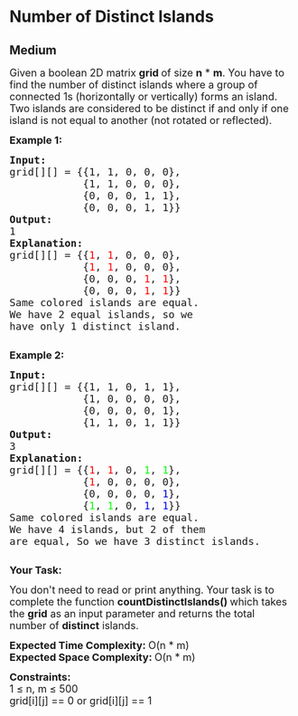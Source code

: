 # Number of Distinct Islands
## Medium
<div class="problems_problem_content__Xm_eO"><p><span style="font-size:18px">Given a boolean 2D matrix <strong>grid&nbsp;</strong>of size <strong>n</strong> * <strong>m</strong>. You have to find the number of distinct islands where a group of connected 1s (horizontally or vertically) forms an island. Two islands are considered to be distinct if and only if one island is not equal to another (not rotated or reflected).</span></p>

<p><strong><span style="font-size:18px">Example 1:</span></strong></p>

<pre><span style="font-size:18px"><strong>Input:</strong></span>
<span style="font-size:18px">grid[][] = {{1, 1, 0, 0, 0},
            {1, 1, 0, 0, 0},
            {0, 0, 0, 1, 1},
            {0, 0, 0, 1, 1}}</span>
<span style="font-size:18px"><strong>Output:</strong></span>
<span style="font-size:18px">1</span>
<span style="font-size:18px"><strong>Explanation:</strong></span>
<span style="font-size:18px">grid[][] = {{<span style="color: rgb(255, 0, 0); --darkreader-inline-color: #f22424;" data-darkreader-inline-color="">1</span>, <span style="color: rgb(255, 0, 0); --darkreader-inline-color: #f22424;" data-darkreader-inline-color="">1</span>, 0, 0, 0}, 
&nbsp;           {<span style="color: rgb(255, 0, 0); --darkreader-inline-color: #f22424;" data-darkreader-inline-color="">1</span>, <span style="color: rgb(255, 0, 0); --darkreader-inline-color: #f22424;" data-darkreader-inline-color="">1</span>, 0, 0, 0}, 
&nbsp;           {0, 0, 0, <span style="color: rgb(255, 0, 0); --darkreader-inline-color: #f22424;" data-darkreader-inline-color="">1</span>, <span style="color: rgb(255, 0, 0); --darkreader-inline-color: #f22424;" data-darkreader-inline-color="">1</span>}, 
&nbsp;           {0, 0, 0, <span style="color: rgb(255, 0, 0); --darkreader-inline-color: #f22424;" data-darkreader-inline-color="">1</span>, <span style="color: rgb(255, 0, 0); --darkreader-inline-color: #f22424;" data-darkreader-inline-color="">1</span>}}
Same colored islands are equal.
We have 2 equal islands, so we 
have only 1 distinct island.</span>

</pre>

<p><strong><span style="font-size:18px">Example 2:</span></strong></p>

<pre><span style="font-size:18px"><strong>Input:</strong></span>
<span style="font-size:18px">grid[][] = {{1, 1, 0, 1, 1},
&nbsp;           {1, 0, 0, 0, 0},
&nbsp;           {0, 0, 0, 0, 1},
&nbsp;           {1, 1, 0, 1, 1}}</span>
<span style="font-size:18px"><strong>Output:</strong></span>
<span style="font-size:18px">3</span>
<span style="font-size:18px"><strong>Explanation:
</strong>grid[][] = {{<span style="color: rgb(255, 0, 0); --darkreader-inline-color: #f22424;" data-darkreader-inline-color="">1</span>, <span style="color: rgb(255, 0, 0); --darkreader-inline-color: #f22424;" data-darkreader-inline-color="">1</span>, 0, <span style="color: rgb(0, 255, 0); --darkreader-inline-color: #24f224;" data-darkreader-inline-color="">1</span>, <span style="color: rgb(0, 255, 0); --darkreader-inline-color: #24f224;" data-darkreader-inline-color="">1</span>}, 
&nbsp;           {<span style="color: rgb(255, 0, 0); --darkreader-inline-color: #f22424;" data-darkreader-inline-color="">1</span>, 0, 0, 0, 0}, 
&nbsp;           {0, 0, 0, 0, <span style="color: rgb(0, 0, 205); --darkreader-inline-color: #568ef2;" data-darkreader-inline-color="">1</span>}, 
&nbsp;           {<span style="color: rgb(0, 255, 0); --darkreader-inline-color: #24f224;" data-darkreader-inline-color="">1</span>, <span style="color: rgb(0, 255, 0); --darkreader-inline-color: #24f224;" data-darkreader-inline-color="">1</span>, 0, <span style="color: rgb(0, 0, 255); --darkreader-inline-color: #3b7df2;" data-darkreader-inline-color="">1</span>, <span style="color: rgb(0, 0, 255); --darkreader-inline-color: #3b7df2;" data-darkreader-inline-color="">1</span>}}</span>
<span style="font-size:18px">Same colored islands are equal.
We have 4 islands, but 2 of them
are equal, So we have 3 distinct islands.</span>

</pre>

<p><span style="font-size:18px"><strong>Your Task:</strong></span></p>

<p><span style="font-size:18px">You don't need to read or print anything. Your task is to complete the function <strong>countDistinctIslands()&nbsp;</strong>which takes the <strong>grid</strong> as an input parameter and returns the total number of <strong>distinct</strong> islands.</span></p>

<p><span style="font-size:18px"><strong>Expected Time Complexity:&nbsp;</strong>O(n * m)<br>
<strong>Expected Space Complexity:&nbsp;</strong>O(n * m)</span></p>

<p><span style="font-size:18px"><strong>Constraints:</strong><br>
1 ≤ n, m ≤ 500<br>
grid[i][j] == 0 or grid[i][j] == 1</span></p>

<ul>
</ul>
</div>